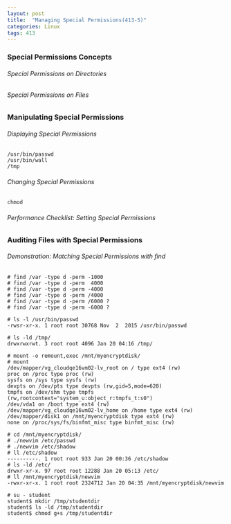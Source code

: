 ```yaml
---
layout: post
title:  "Managing Special Permissions(413-5)"
categories: Linux
tags: 413
---
```


### Special Permissions Concepts

###### Special Permissions on Directories


###### Special Permissions on Files


### Manipulating Special Permissions

###### Displaying Special Permissions

```
/usr/bin/passwd
/usr/bin/wall
/tmp
```

###### Changing Special Permissions

```
chmod
```

###### Performance Checklist: Setting Special Permissions

### Auditing Files with Special Permissions

###### Demonstration: Matching Special Permissions with find

```
# find /var -type d -perm -1000
# find /var -type d -perm  4000 
# find /var -type d -perm -4000
# find /var -type d -perm /4000
# find /var -type d -perm /6000 ?
# find /var -type d -perm -6000 ?
```


```
# ls -l /usr/bin/passwd
-rwsr-xr-x. 1 root root 30768 Nov  2  2015 /usr/bin/passwd

# ls -ld /tmp/
drwxrwxrwt. 3 root root 4096 Jan 20 04:16 /tmp/

# mount -o remount,exec /mnt/myencryptdisk/
# mount
/dev/mapper/vg_cloudqe16vm02-lv_root on / type ext4 (rw)
proc on /proc type proc (rw)
sysfs on /sys type sysfs (rw)
devpts on /dev/pts type devpts (rw,gid=5,mode=620)
tmpfs on /dev/shm type tmpfs (rw,rootcontext="system_u:object_r:tmpfs_t:s0")
/dev/vda1 on /boot type ext4 (rw)
/dev/mapper/vg_cloudqe16vm02-lv_home on /home type ext4 (rw)
/dev/mapper/disk1 on /mnt/myencryptdisk type ext4 (rw)
none on /proc/sys/fs/binfmt_misc type binfmt_misc (rw)

# cd /mnt/myencryptdisk/ 
# ./newvim /etc/passwd
# ./newvim /etc/shadow
# ll /etc/shadow
----------. 1 root root 933 Jan 20 00:36 /etc/shadow
# ls -ld /etc/
drwxr-xr-x. 97 root root 12288 Jan 20 05:13 /etc/
# ll /mnt/myencryptdisk/newvim 
-rwxr-xr-x. 1 root root 2324712 Jan 20 04:35 /mnt/myencryptdisk/newvim

# su - student
student$ mkdir /tmp/studentdir
student$ ls -ld /tmp/studentdir
student$ chmod g+s /tmp/studentdir
```
